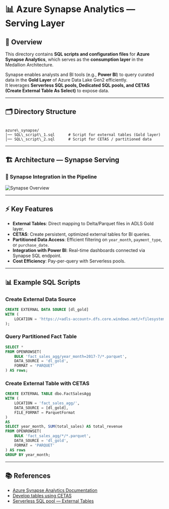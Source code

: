 # 📊 Azure Synapse Analytics — Serving Layer

## 📌 Overview
This directory contains **SQL scripts and configuration files** for **Azure Synapse Analytics**, which serves as the **consumption layer** in the Medallion Architecture.  

Synapse enables analysts and BI tools (e.g., **Power BI**) to query curated data in the **Gold Layer** of Azure Data Lake Gen2 efficiently.  
It leverages **Serverless SQL pools, Dedicated SQL pools, and CETAS (Create External Table As Select)** to expose data.

---

## 🗂 Directory Structure

```

azure\_synapse/
│── SQL\_script\_1.sql      # Script for external tables (Gold layer)
│── SQL\_script\_2.sql      # Script for CETAS / partitioned data

````

---

## 🏗 Architecture — Synapse Serving

### 🔹 Synapse Integration in the Pipeline
![Synapse Overview](../assets/azure_synapse/synapse.png)

---

## ⚡ Key Features
- **External Tables**: Direct mapping to Delta/Parquet files in ADLS Gold layer.  
- **CETAS**: Create persistent, optimized external tables for BI queries.  
- **Partitioned Data Access**: Efficient filtering on `year_month`, `payment_type`, or `purchase_date`.  
- **Integration with Power BI**: Real-time dashboards connected via Synapse SQL endpoint.  
- **Cost Efficiency**: Pay-per-query with Serverless pools.  

---

## 📊 Example SQL Scripts

### Create External Data Source
```sql
CREATE EXTERNAL DATA SOURCE [dl_gold]
WITH (
    LOCATION = 'https://<adls-account>.dfs.core.windows.net/<filesystem>/azure_adls/gold'
);
````

### Query Partitioned Fact Table

```sql
SELECT *
FROM OPENROWSET(
    BULK 'fact_sales_agg/year_month=2017-7/*.parquet',
    DATA_SOURCE = 'dl_gold',
    FORMAT = 'PARQUET'
) AS rows;
```

### Create External Table with CETAS

```sql
CREATE EXTERNAL TABLE dbo.FactSalesAgg
WITH (
    LOCATION = 'fact_sales_agg/',
    DATA_SOURCE = [dl_gold],
    FILE_FORMAT = ParquetFormat
)
AS
SELECT year_month, SUM(total_sales) AS total_revenue
FROM OPENROWSET(
    BULK 'fact_sales_agg/*/*.parquet',
    DATA_SOURCE = 'dl_gold',
    FORMAT = 'PARQUET'
) AS rows
GROUP BY year_month;
```

---

## 📚 References

* [Azure Synapse Analytics Documentation](https://learn.microsoft.com/en-us/azure/synapse-analytics/)
* [Develop tables using CETAS](https://learn.microsoft.com/en-us/azure/synapse-analytics/sql/develop-tables-cetas)
* [Serverless SQL pool — External Tables](https://learn.microsoft.com/en-us/azure/synapse-analytics/sql/on-demand-workspace-overview)
